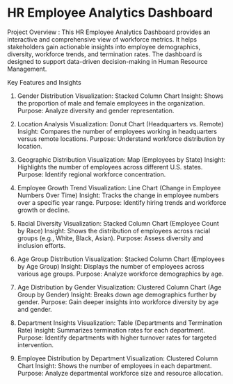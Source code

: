 # HR Employee Analytics Dashboard

Project Overview : This HR Employee Analytics Dashboard provides an interactive and comprehensive view of workforce metrics. It helps stakeholders gain actionable insights into employee demographics, diversity, workforce trends, and termination rates. The dashboard is designed to support data-driven decision-making in Human Resource Management.

Key Features and Insights
1. Gender Distribution
Visualization: Stacked Column Chart
Insight: Shows the proportion of male and female employees in the organization.
Purpose: Analyze diversity and gender representation.

2. Location Analysis
Visualization: Donut Chart (Headquarters vs. Remote)
Insight: Compares the number of employees working in headquarters versus remote locations.
Purpose: Understand workforce distribution by location.

3. Geographic Distribution
Visualization: Map (Employees by State)
Insight: Highlights the number of employees across different U.S. states.
Purpose: Identify regional workforce concentration.

4. Employee Growth Trend
Visualization: Line Chart (Change in Employee Numbers Over Time)
Insight: Tracks the change in employee numbers over a specific year range.
Purpose: Identify hiring trends and workforce growth or decline.

5. Racial Diversity
Visualization: Stacked Column Chart (Employee Count by Race)
Insight: Shows the distribution of employees across racial groups (e.g., White, Black, Asian).
Purpose: Assess diversity and inclusion efforts.

6. Age Group Distribution
Visualization: Stacked Column Chart (Employees by Age Group)
Insight: Displays the number of employees across various age groups.
Purpose: Analyze workforce demographics by age.

7. Age Distribution by Gender
Visualization: Clustered Column Chart (Age Group by Gender)
Insight: Breaks down age demographics further by gender.
Purpose: Gain deeper insights into workforce diversity by age and gender.

8. Department Insights
Visualization: Table (Departments and Termination Rate)
Insight: Summarizes termination rates for each department.
Purpose: Identify departments with higher turnover rates for targeted intervention.

9. Employee Distribution by Department
Visualization: Clustered Column Chart
Insight: Shows the number of employees in each department.
Purpose: Analyze departmental workforce size and resource allocation.

